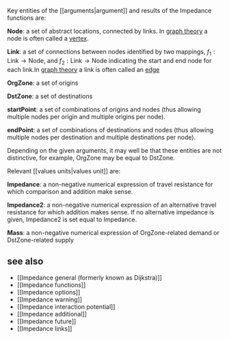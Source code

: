 Key entities of the [[arguments|argument]] and results of the Impedance functions are:

<B>Node</B>: a set of abstract locations, connected by links. In [graph theory](https://en.wikipedia.org/wiki/Graph_theory) a node is often called a [vertex](https://en.wikipedia.org/wiki/Vertex_(graph_theory)).

<B>Link</B>: a set of connections between nodes identified by two mappings, *f*<sub>1</sub> : Link → Node, and *f*<sub>2</sub> : Link → Node indicating the start and end node for each link.In [graph theory](https://en.wikipedia.org/wiki/Graph_theory) a link is often called an [edge](https://en.wikipedia.org/wiki/Glossary_of_graph_theory_terms#edge)

<B>OrgZone</B>: a set of origins

<B>DstZone</B>: a set of destinations

<B>startPoint</B>: a set of combinations of origins and nodes (thus allowing multiple nodes per origin and multiple origins per node).

<B>endPoint</B>: a set of combinations of destinations and nodes (thus allowing multiple nodes per destination and multiple destinations per node).

Depending on the given arguments, it may well be that these entities are not distinctive, for example, OrgZone may be equal to DstZone.

Relevant [[values units|values unit]] are:

<B>Impedance</B>: a non-negative numerical expression of travel resistance for which comparison and addition make sense.

<B>Impedance2</B>: a non-negative numerical expression of an alternative travel resistance for which addition makes sense. If no alternative impedance is given, Impedance2 is set equal to Impedance.

<B>Mass</B>: a non-negative numerical expression of OrgZone-related demand or DstZone-related supply

## see also

- [[Impedance general (formerly known as Dijkstra)]]
- [[Impedance functions]]
- [[Impedance options]]
- [[Impedance warning]]
- [[Impedance interaction potential]]
- [[Impedance additional]]
- [[Impedance future]]
- [[Impedance links]]